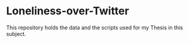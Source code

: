 # Loneliness-over-Twitter
This repository holds the data and the scripts used for my Thesis in this subject. 
